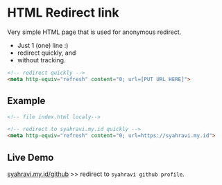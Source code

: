 # HTML Redirect link
Very simple HTML page that is used for anonymous redirect.

- Just 1 (one) line :)
- redirect quickly, and
- without tracking.

```html
<!-- redirect quickly -->
<meta http-equiv="refresh" content="0; url=[PUT URL HERE]">
```

## Example

```html
<!-- file index.html localy-->

<!-- redirect to syahravi.my.id quickly -->
<meta http-equiv="refresh" content="0; url=https://syahravi.my.id">
```

## Live Demo
[syahravi.my.id/github](https://syahravi.my.id/00) >> redirect to `syahravi github profile`.
